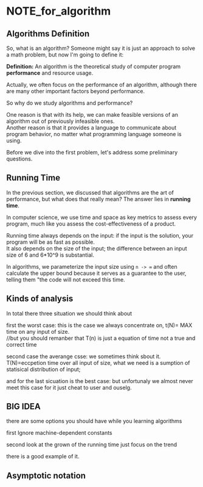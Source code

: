 # NOTE_for_algorithm

## Algorithms Definition

So, what is an algorithm? Someone might say it is just an approach to solve a math problem, but now I'm going to define it:

**Definition:** An algorithm is the theoretical study of computer program **performance** and resource usage.  

Actually, we often focus on the performance of an algorithm, although there are many other important factors beyond performance.  

So why do we study algorithms and performance?  

One reason is that with its help, we can make feasible versions of an algorithm out of previously infeasible ones.  
Another reason is that it provides a language to communicate about program behavior, no matter what programming language someone is using.  

Before we dive into the first problem, let's address some preliminary questions.

## Running Time

In the previous section, we discussed that algorithms are the art of performance, but what does that really mean? The answer lies in **running time**.

In computer science, we use time and space as key metrics to assess every program, much like you assess the cost-effectiveness of a product.  

Running time always depends on the input: if the input is the solution, your program will be as fast as possible.  
It also depends on the size of the input; the difference between an input size of 6 and 6*10^9 is substantial.  

In algorithms, we parameterize the input size using `n -> ∞` and often calculate the upper bound because it serves as a guarantee to the user, telling them "the code will not exceed this time.  

## Kinds of analysis  

In total there three situation we should think about  

first the worst case: this is the case we always concentrate on, t(N)= MAX time on any input of size.  
//but you should remanber that T(n) is just a equation of time not a true and correct time  

second case the averange csse: we sometimes think sbout it. T(N)=eccpetion time over all input of size, what we need is a sumption of statisical distribution of input;  

and for the last sicuation is the best case: but unfortunaly we almost never meet this case for it just cheat to user and ouselg.  

## BIG IDEA  

there are some options you should have while you learning algorithms  

first Ignore machine-dependent constants  

second look at the grown of the running time just focus on the trend  

there is a good example of it.  

## Asymptotic notation

